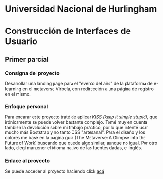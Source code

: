 # Universidad Nacional de Hurlingham 
# Construcción de Interfaces de Usuario

## Primer parcial

### Consigna del proyecto

Desarrollar una landing page para el "evento del año" de la plataforma de e-learning en el metaverso Virbela, con redirección a una página de registro en el mismo.

### Enfoque personal

Para encarar este proyecto traté de aplicar *KISS (keep it simple stupid)*, que irónicamente se puede volver bastante complejo. Tomé muy en cuenta también la devolución sobre mi trabajo práctico, por lo que intenté usar mucho más Bootstrap y no tanto CSS "artesanal". Para el diseño y los colores me basé en la página guía (The Metaverse: A Glimpse into the Future of Work) buscando que quede algo similar, aunque no igual. Por otro lado, elegí mantener el idioma nativo de las fuentes dadas, el inglés.

### Enlace al proyecto

Se puede acceder al proyecto haciendo click [acá](https://matiashmuller.github.io/PrimerParcialCIU/)


